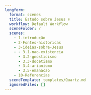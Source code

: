 ```yaml
---
longform:
  format: scenes
  title: Estudo sobre Jesus ✝
  workflow: Default Workflow
  sceneFolder: /
  scenes:
    - 1-introdução
    - 2-Fontes-historicas
    - 3-ideias-sobre-Jesus
    - - 3.1-nao-existencia
      - 3.2-gnosticismo
      - 3.3-docetismo
      - 3.4-arianismo
      - 3.5-emanacao
    - 10-Referencias
  sceneTemplate: templates/Quartz.md
  ignoredFiles: []
---
```


